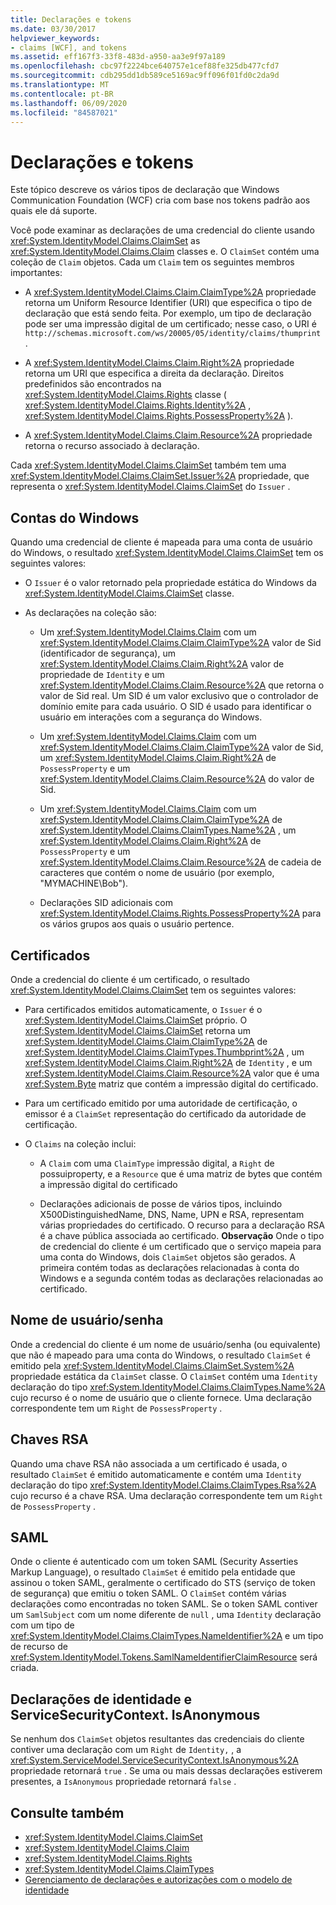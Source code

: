 ```yaml
---
title: Declarações e tokens
ms.date: 03/30/2017
helpviewer_keywords:
- claims [WCF], and tokens
ms.assetid: eff167f3-33f8-483d-a950-aa3e9f97a189
ms.openlocfilehash: cbc97f2224bce640757e1cef88fe325db477cfd7
ms.sourcegitcommit: cdb295dd1db589ce5169ac9ff096f01fd0c2da9d
ms.translationtype: MT
ms.contentlocale: pt-BR
ms.lasthandoff: 06/09/2020
ms.locfileid: "84587021"
---
```

# <a name="claims-and-tokens"></a>Declarações e tokens

Este tópico descreve os vários tipos de declaração que Windows Communication Foundation (WCF) cria com base nos tokens padrão aos quais ele dá suporte.

Você pode examinar as declarações de uma credencial do cliente usando <xref:System.IdentityModel.Claims.ClaimSet> as <xref:System.IdentityModel.Claims.Claim> classes e. O `ClaimSet` contém uma coleção de `Claim` objetos. Cada um `Claim` tem os seguintes membros importantes:

- A <xref:System.IdentityModel.Claims.Claim.ClaimType%2A> propriedade retorna um Uniform Resource Identifier (URI) que especifica o tipo de declaração que está sendo feita. Por exemplo, um tipo de declaração pode ser uma impressão digital de um certificado; nesse caso, o URI é `http://schemas.microsoft.com/ws/20005/05/identity/claims/thumprint` .

- A <xref:System.IdentityModel.Claims.Claim.Right%2A> propriedade retorna um URI que especifica a direita da declaração. Direitos predefinidos são encontrados na <xref:System.IdentityModel.Claims.Rights> classe ( <xref:System.IdentityModel.Claims.Rights.Identity%2A> , <xref:System.IdentityModel.Claims.Rights.PossessProperty%2A> ).

- A <xref:System.IdentityModel.Claims.Claim.Resource%2A> propriedade retorna o recurso associado à declaração.

Cada <xref:System.IdentityModel.Claims.ClaimSet> também tem uma <xref:System.IdentityModel.Claims.ClaimSet.Issuer%2A> propriedade, que representa o <xref:System.IdentityModel.Claims.ClaimSet> do `Issuer` .

## <a name="windows-accounts"></a>Contas do Windows

Quando uma credencial de cliente é mapeada para uma conta de usuário do Windows, o resultado <xref:System.IdentityModel.Claims.ClaimSet> tem os seguintes valores:

- O `Issuer` é o valor retornado pela propriedade estática do Windows da <xref:System.IdentityModel.Claims.ClaimSet> classe.

- As declarações na coleção são:

  - Um <xref:System.IdentityModel.Claims.Claim> com um <xref:System.IdentityModel.Claims.Claim.ClaimType%2A> valor de Sid (identificador de segurança), um <xref:System.IdentityModel.Claims.Claim.Right%2A> valor de propriedade de `Identity` e um <xref:System.IdentityModel.Claims.Claim.Resource%2A> que retorna o valor de Sid real. Um SID é um valor exclusivo que o controlador de domínio emite para cada usuário. O SID é usado para identificar o usuário em interações com a segurança do Windows.

  - Um <xref:System.IdentityModel.Claims.Claim> com um <xref:System.IdentityModel.Claims.Claim.ClaimType%2A> valor de Sid, um <xref:System.IdentityModel.Claims.Claim.Right%2A> de `PossessProperty` e um <xref:System.IdentityModel.Claims.Claim.Resource%2A> do valor de Sid.

  - Um <xref:System.IdentityModel.Claims.Claim> com um <xref:System.IdentityModel.Claims.Claim.ClaimType%2A> de <xref:System.IdentityModel.Claims.ClaimTypes.Name%2A> , um <xref:System.IdentityModel.Claims.Claim.Right%2A> de `PossessProperty` e um <xref:System.IdentityModel.Claims.Claim.Resource%2A> de cadeia de caracteres que contém o nome de usuário (por exemplo, "MYMACHINE\Bob").

  - Declarações SID adicionais com <xref:System.IdentityModel.Claims.Rights.PossessProperty%2A> para os vários grupos aos quais o usuário pertence.

## <a name="certificates"></a>Certificados

Onde a credencial do cliente é um certificado, o resultado <xref:System.IdentityModel.Claims.ClaimSet> tem os seguintes valores:

- Para certificados emitidos automaticamente, o `Issuer` é o <xref:System.IdentityModel.Claims.ClaimSet> próprio. O <xref:System.IdentityModel.Claims.ClaimSet> retorna um <xref:System.IdentityModel.Claims.Claim.ClaimType%2A> de <xref:System.IdentityModel.Claims.ClaimTypes.Thumbprint%2A> , um <xref:System.IdentityModel.Claims.Claim.Right%2A> de `Identity` , e um <xref:System.IdentityModel.Claims.Claim.Resource%2A> valor que é uma <xref:System.Byte> matriz que contém a impressão digital do certificado.

- Para um certificado emitido por uma autoridade de certificação, o emissor é a `ClaimSet` representação do certificado da autoridade de certificação.

- O `Claims` na coleção inclui:

  - A `Claim` com uma `ClaimType` impressão digital, a `Right` de possuiproperty, e a `Resource` que é uma matriz de bytes que contém a impressão digital do certificado

  - Declarações adicionais de posse de vários tipos, incluindo X500DistinguishedName, DNS, Name, UPN e RSA, representam várias propriedades do certificado. O recurso para a declaração RSA é a chave pública associada ao certificado. **Observação** Onde o tipo de credencial do cliente é um certificado que o serviço mapeia para uma conta do Windows, dois `ClaimSet` objetos são gerados. A primeira contém todas as declarações relacionadas à conta do Windows e a segunda contém todas as declarações relacionadas ao certificado.

## <a name="user-namepassword"></a>Nome de usuário/senha

Onde a credencial do cliente é um nome de usuário/senha (ou equivalente) que não é mapeado para uma conta do Windows, o resultado `ClaimSet` é emitido pela <xref:System.IdentityModel.Claims.ClaimSet.System%2A> propriedade estática da `ClaimSet` classe. O `ClaimSet` contém uma `Identity` declaração do tipo <xref:System.IdentityModel.Claims.ClaimTypes.Name%2A> cujo recurso é o nome de usuário que o cliente fornece. Uma declaração correspondente tem um `Right` de `PossessProperty` .

## <a name="rsa-keys"></a>Chaves RSA

Quando uma chave RSA não associada a um certificado é usada, o resultado `ClaimSet` é emitido automaticamente e contém uma `Identity` declaração do tipo <xref:System.IdentityModel.Claims.ClaimTypes.Rsa%2A> cujo recurso é a chave RSA. Uma declaração correspondente tem um `Right` de `PossessProperty` .

## <a name="saml"></a>SAML

Onde o cliente é autenticado com um token SAML (Security Asserties Markup Language), o resultado `ClaimSet` é emitido pela entidade que assinou o token SAML, geralmente o certificado do STS (serviço de token de segurança) que emitiu o token SAML. O `ClaimSet` contém várias declarações como encontradas no token SAML. Se o token SAML contiver um `SamlSubject` com um nome diferente de `null` , uma `Identity` declaração com um tipo de <xref:System.IdentityModel.Claims.ClaimTypes.NameIdentifier%2A> e um tipo de recurso de <xref:System.IdentityModel.Tokens.SamlNameIdentifierClaimResource> será criada.

## <a name="identity-claims-and-servicesecuritycontextisanonymous"></a>Declarações de identidade e ServiceSecurityContext. IsAnonymous

Se nenhum dos `ClaimSet` objetos resultantes das credenciais do cliente contiver uma declaração com um `Right` de `Identity,` , a <xref:System.ServiceModel.ServiceSecurityContext.IsAnonymous%2A> propriedade retornará `true` . Se uma ou mais dessas declarações estiverem presentes, a `IsAnonymous` propriedade retornará `false` .

## <a name="see-also"></a>Consulte também

- <xref:System.IdentityModel.Claims.ClaimSet>
- <xref:System.IdentityModel.Claims.Claim>
- <xref:System.IdentityModel.Claims.Rights>
- <xref:System.IdentityModel.Claims.ClaimTypes>
- [Gerenciamento de declarações e autorizações com o modelo de identidade](managing-claims-and-authorization-with-the-identity-model.md)
